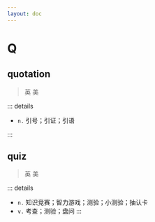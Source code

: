 ```yaml
---
layout: doc
---
```


# Q

## quotation
> 英 <Phonetic word="quotation" lang="en-GB" phonetic="/kwəʊˈteɪʃn/"/>
> 美 <Phonetic word="quotation" lang="en-US" phonetic="/kwoʊˈteɪʃn/"/>

::: details

- `n.` 引号；引证；引语

:::

## quiz
> 英 <Phonetic word="quiz" lang="en-GB" phonetic="/kwɪz/"/>
> 美 <Phonetic word="quiz" lang="en-US" phonetic="/kwɪz/"/>

::: details

- `n.` 知识竞赛；智力游戏；测验；小测验；抽认卡
- `v.` 考查；测验；盘问
:::
